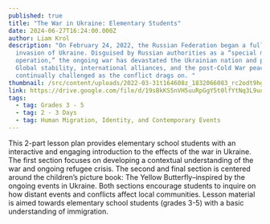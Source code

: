 ```yaml
---
published: true
title: "The War in Ukraine: Elementary Students"
date: 2024-06-27T16:24:00.000Z
author: Liam Krol
description: "On February 24, 2022, the Russian Federation began a full-scale
  invasion of Ukraine. Disguised by Russian authorities as a “special military
  operation,” the ongoing war has devastated the Ukrainian nation and people.
  Global stability, international alliances, and the post-Cold War peace are
  continually challenged as the conflict drags on. "
thumbnail: /src/content/uploads/2022-03-31t164608z_1832066083_rc2odt9hgbv0_rtrmadp_3_ukraine-crisis-border-scaled-e1650466686916.jpg
link: https://drive.google.com/file/d/19sBkKS5nVH5uuRpGgY5t0lfYtNq3L9uq/view?usp=sharing
tags:
  - tag: Grades 3 - 5
  - tag: 2 - 3 Days
  - tag: Human Migration, Identity, and Contemporary Events
---
```

This 2-part lesson plan provides elementary school students with an interactive and engaging introduction to the effects of the war in Ukraine. The first section focuses on developing a contextual understanding of the war and ongoing refugee crisis. The second and final section is centered around the children’s picture book: The Yellow Butterfly–inspired by the ongoing events in Ukraine. Both sections encourage students to inquire on how distant events and conflicts affect local communities. Lesson material is aimed towards elementary school students (grades 3-5) with a basic understanding of immigration.
